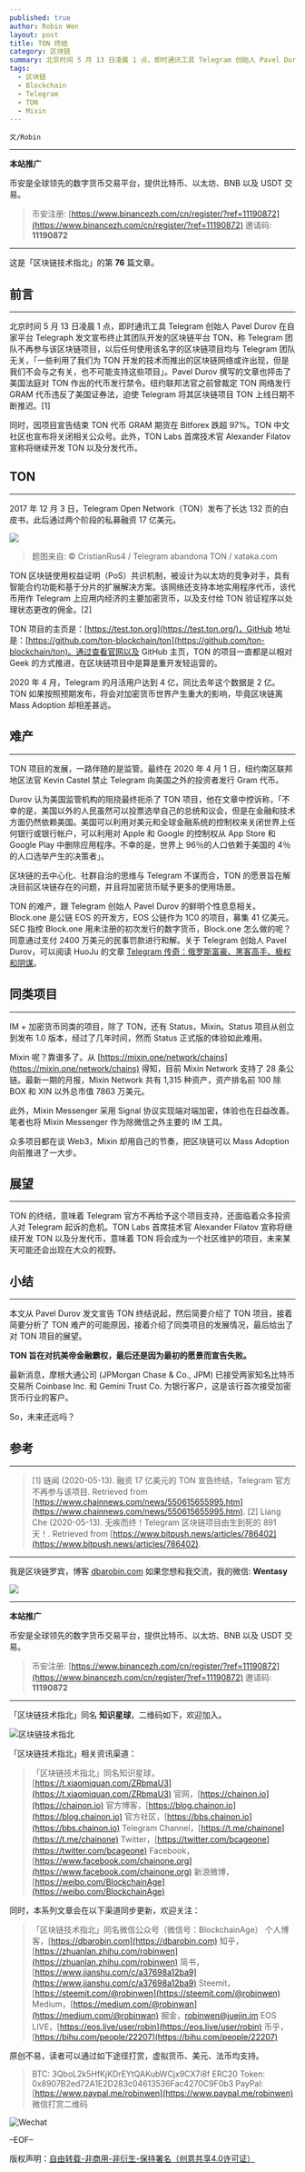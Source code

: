 ```yaml
---
published: true
author: Robin Wen
layout: post
title: TON 终结
category: 区块链
summary: 北京时间 5 月 13 日凌晨 1 点，即时通讯工具 Telegram 创始人 Pavel Durov 在自家平台 Telegraph 发文宣布终止其团队开发的区块链平台 TON，称 Telegram 团队不再参与该区块链项目，以后任何使用该名字的区块链项目均与 Telegram 团队无关。TON 旨在对抗美帝金融霸权，最后还是因为最初的愿景而宣告失败。最新消息，摩根大通公司 (JPMorgan Chase & Co., JPM) 已接受两家知名比特币交易所 Coinbase Inc. 和 Gemini Trust Co. 为银行客户，这是该行首次接受加密货币行业的客户。So，未来还远吗？
tags:
  - 区块链
  - Blockchain
  - Telegram
  - TON
  - Mixin
---
```


`文/Robin`

***

**本站推广**

币安是全球领先的数字货币交易平台，提供比特币、以太坊、BNB 以及 USDT 交易。

> 币安注册: [https://www.binancezh.com/cn/register/?ref=11190872](https://www.binancezh.com/cn/register/?ref=11190872)
> 邀请码: **11190872**

***

这是「区块链技术指北」的第 **76** 篇文章。

## 前言
***

北京时间 5 月 13 日凌晨 1 点，即时通讯工具 Telegram 创始人 Pavel Durov 在自家平台 Telegraph 发文宣布终止其团队开发的区块链平台 TON，称 Telegram 团队不再参与该区块链项目，以后任何使用该名字的区块链项目均与 Telegram 团队无关，「一些利用了我们为 TON 开发的技术而推出的区块链网络或许出现，但是我们不会与之有关，也不可能支持这些项目」。Pavel Durov 撰写的文章也抨击了美国法庭对 TON 作出的代币发行禁令。纽约联邦法官之前曾裁定 TON 网络发行 GRAM 代币违反了美国证券法，迫使 Telegram 将其区块链项目 TON 上线日期不断推迟。[1]

同时，因项目宣告结束 TON 代币 GRAM 期货在 Bitforex 跌超 97%。TON 中文社区也宣布将关闭相关公众号。此外，TON Labs 首席技术官 Alexander Filatov 宣称将继续开发 TON 以及分发代币。

## TON
***

2017 年 12 月 3 日，Telegram Open Network（TON）发布了长达 132 页的白皮书，此后通过两个阶段的私募融资 17 亿美元。

![](https://cdn.dbarobin.com/ks0dfpc.jpg)

> 题图来自: © CristianRus4 / Telegram abandona TON / xataka.com

TON 区块链使用权益证明（PoS）共识机制，被设计为以太坊的竞争对手，具有智能合约功能和基于分片的扩展解决方案。该网络还支持本地实用程序代币，该代币用作 Telegram 上应用内经济的主要加密货币，以及支付给 TON 验证程序以处理状态更改的佣金。[2]

TON 项目的主页是：[https://test.ton.org](https://test.ton.org/)，GitHub 地址是：[https://github.com/ton-blockchain/ton](https://github.com/ton-blockchain/ton)。通过查看官网以及 GitHub 主页，TON 的项目一直都是以相对 Geek 的方式推进，在区块链项目中是算是重开发轻运营的。

2020 年 4 月，Telegram 的月活用户达到 4 亿，同比去年这个数据是 2 亿。TON 如果按照预期发布，将会对加密货币世界产生重大的影响，毕竟区块链离 Mass Adoption 却相差甚远。

## 难产
***

TON 项目的发展，一路伴随的是监管。最终在 2020 年 4 月 1 日，纽约南区联邦地区法官 Kevin Castel 禁止 Telegram 向美国之外的投资者发行 Gram 代币。

Durov 认为美国监管机构的阻挠最终扼杀了 TON 项目，他在文章中控诉称，「不幸的是，美国以外的人民虽然可以投票选举自己的总统和议会，但是在金融和技术方面仍然依赖美国。美国可以利用对美元和全球金融系统的控制权来关闭世界上任何银行或银行帐户，可以利用对 Apple 和 Google 的控制权从 App Store 和 Google Play 中删除应用程序。不幸的是，世界上 96％的人口依赖于美国的 4％ 的人口选举产生的决策者」。

区块链的去中心化、社群自治的思维与 Telegram 不谋而合，TON 的愿景旨在解决目前区块链存在的问题，并且将加密货币赋予更多的使用场景。

TON 的难产，跟 Telegram 创始人 Pavel Durov 的鲜明个性息息相关。Block.one 是公链 EOS 的开发方，EOS 公链作为 1C0 的项目，募集 41 亿美元。SEC 指控 Block.one 用未注册的初次发行的数字货币，Block.one 怎么做的呢？同意通过支付 2400 万美元的民事罚款进行和解。关于 Telegram 创始人 Pavel Durov，可以阅读 HuoJu 的文章 [Telegram 传奇：俄罗斯富豪、黑客高手、极权和阴谋](https://jhuo.ca/post/telegram_russian_hacker/)。

## 同类项目
***

IM + 加密货币同类的项目，除了 TON，还有 Status，Mixin。Status 项目从创立到发布 1.0 版本，经过了几年时间，然而 Status 正式版的体验如此难用。

Mixin 呢？靠谱多了。从 [https://mixin.one/network/chains](https://mixin.one/network/chains) 得知，目前 Mixin Network 支持了 28 条公链。最新一期的月报，Mixin Network 共有 1,315 种资产，资产排名前 100 除 BOX 和 XIN 以外总市值 7863 万美元。

此外，Mixin Messenger 采用 Signal 协议实现端对端加密，体验也在日益改善。笔者也将 Mixin Messenger 作为除微信之外主要的 IM 工具。

众多项目都在谈 Web3，Mixin 却用自己的节奏，把区块链可以 Mass Adoption 向前推进了一大步。

## 展望
***

TON 的终结，意味着 Telegram 官方不再给予这个项目支持，还面临着众多投资人对 Telegram 起诉的危机。TON Labs 首席技术官 Alexander Filatov 宣称将继续开发 TON 以及分发代币，意味着 TON 将会成为一个社区维护的项目，未来某天可能还会出现在大众的视野。

## 小结
***

本文从 Pavel Durov 发文宣告 TON 终结说起，然后简要介绍了 TON 项目，接着简要分析了 TON 难产的可能原因，接着介绍了同类项目的发展情况，最后给出了对 TON 项目的展望。

**TON 旨在对抗美帝金融霸权，最后还是因为最初的愿景而宣告失败。**

最新消息，摩根大通公司 (JPMorgan Chase & Co., JPM) 已接受两家知名比特币交易所 Coinbase Inc. 和 Gemini Trust Co. 为银行客户，这是该行首次接受加密货币行业的客户。

So，未来还远吗？

## 参考
***

> [1] 链闻 (2020-05-13). 融资 17 亿美元的 TON 宣告终结，Telegram 官方不再参与该项目. Retrieved from [https://www.chainnews.com/news/550615655995.htm](https://www.chainnews.com/news/550615655995.htm).
> [2] Liang Che (2020-05-13). 无疾而终！Telegram 区块链项目由生到死的 891 天！. Retrieved from [https://www.bitpush.news/articles/786402](https://www.bitpush.news/articles/786402).

***

我是区块链罗宾，博客 [dbarobin.com](https://dbarobin.com/)
如果您想和我交流，我的微信: **Wentasy**

![](https://cdn.dbarobin.com/w0wignb.png)

***

**本站推广**

币安是全球领先的数字货币交易平台，提供比特币、以太坊、BNB 以及 USDT 交易。

> 币安注册: [https://www.binancezh.com/cn/register/?ref=11190872](https://www.binancezh.com/cn/register/?ref=11190872)
> 邀请码: **11190872**

***

「区块链技术指北」同名 **知识星球**，二维码如下，欢迎加入。

![区块链技术指北](https://cdn.dbarobin.com/3YzonTR.png)

「区块链技术指北」相关资讯渠道：

> 「区块链技术指北」同名知识星球，[https://t.xiaomiquan.com/ZRbmaU3](https://t.xiaomiquan.com/ZRbmaU3)
> 官网，[https://chainon.io](https://chainon.io)
> 官方博客，[https://blog.chainon.io](https://blog.chainon.io)
> 官方社区，[https://bbs.chainon.io](https://bbs.chainon.io)
> Telegram Channel，[https://t.me/chainone](https://t.me/chainone)
> Twitter，[https://twitter.com/bcageone](https://twitter.com/bcageone)
> Facebook，[https://www.facebook.com/chainone.org](https://www.facebook.com/chainone.org)
> 新浪微博，[https://weibo.com/BlockchainAge](https://weibo.com/BlockchainAge)

同时，本系列文章会在以下渠道同步更新，欢迎关注：

> 「区块链技术指北」同名微信公众号（微信号：BlockchainAge）
> 个人博客，[https://dbarobin.com](https://dbarobin.com)
> 知乎，[https://zhuanlan.zhihu.com/robinwen](https://zhuanlan.zhihu.com/robinwen)
> 简书，[https://www.jianshu.com/c/a37698a12ba9](https://www.jianshu.com/c/a37698a12ba9)
> Steemit，[https://steemit.com/@robinwen](https://steemit.com/@robinwen)
> Medium，[https://medium.com/@robinwan](https://medium.com/@robinwan)
> 掘金，[robinwen@juejin.im](https://juejin.im/user/5673ccae60b2260ee435f89a/posts)
> EOS LIVE，[https://eos.live/user/robin](https://eos.live/user/robin)
> 币乎，[https://bihu.com/people/22207](https://bihu.com/people/22207)

原创不易，读者可以通过如下途径打赏，虚拟货币、美元、法币均支持。

> BTC: 3QboL2k5HfKjKDrEYtQAKubWCjx9CX7i8f
> ERC20 Token: 0x8907B2ed72A1E2D283c04613536Fac4270C9F0b3
> PayPal: [https://www.paypal.me/robinwen](https://www.paypal.me/robinwen)
> 微信打赏二维码

![Wechat](https://cdn.dbarobin.com/SzoNl5b.jpg)

–EOF–

版权声明：[自由转载-非商用-非衍生-保持署名（创意共享4.0许可证）](http://creativecommons.org/licenses/by-nc-nd/4.0/deed.zh)
